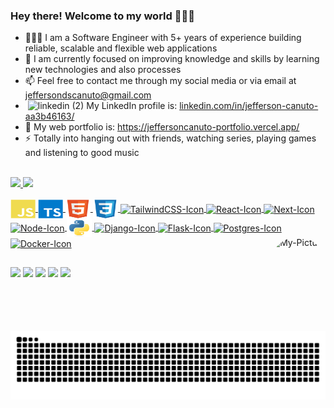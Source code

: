 ### Hey there! Welcome to my world 👨🏻‍💻

- 👨🏻‍💻 I am a Software Engineer with 5+ years of experience building reliable, scalable and flexible web applications
- 🚀 I am currently focused on improving knowledge and skills by learning new technologies and also processes
- 📫 Feel free to contact me through my social media or via email at jeffersondscanuto@gmail.com
- &nbsp;![linkedin (2)](https://user-images.githubusercontent.com/38267343/189576473-ce6e1250-3901-4dad-9697-8cc01712ddb1.png) My LinkedIn profile is: <a href="https://www.linkedin.com/in/jefferson-canuto-aa3b46163/" target="_blank">linkedin.com/in/jefferson-canuto-aa3b46163/</a>
- 🧰 My web portfolio is: <a href="https://jeffersoncanuto-portfolio.vercel.app/" target="_blank">https://jeffersoncanuto-portfolio.vercel.app/</a>
- ⚡ Totally into hanging out with friends, watching series, playing games and listening to good music

<br />

<!-- GitHub Stats-->
<div align="center" style="display: inline">
  <a href="https://github.com/JeffersonCanuto">
  <img height="160em" src="https://github-readme-stats.vercel.app/api?username=JeffersonCanuto&show_icons=true&theme=blueberry"/>
  <img height="160em" src="https://github-profile-summary-cards.vercel.app/api/cards/most-commit-language?username=JeffersonCanuto&theme=blueberry"/>
</div>

<br />

<div style="display: inline_block"><br>
  <img align="center" alt="Js-Icon" height="30" width="40" src="https://raw.githubusercontent.com/devicons/devicon/master/icons/javascript/javascript-plain.svg">
  <img align="center" alt="Ts-Icon" height="30" width="40" src="https://raw.githubusercontent.com/devicons/devicon/master/icons/typescript/typescript-plain.svg">
  <img align="center" alt="HTML5-Icon" height="30" width="40" src="https://raw.githubusercontent.com/devicons/devicon/master/icons/html5/html5-original.svg">
  <img align="center" alt="CSS3-Icon" height="30" width="40" src="https://raw.githubusercontent.com/devicons/devicon/master/icons/css3/css3-original.svg">
  <img align="center" alt="TailwindCSS-Icon" height="30" width="40" src="https://cdn.jsdelivr.net/gh/devicons/devicon@latest/icons/tailwindcss/tailwindcss-original.svg">
  <img align="center" alt="React-Icon" height="30" width="40" src="https://cdn.jsdelivr.net/gh/devicons/devicon@latest/icons/react/react-original.svg">
  <img align="center" alt="Next-Icon" height="30" width="40" src="https://cdn.jsdelivr.net/gh/devicons/devicon@latest/icons/nextjs/nextjs-original.svg" />
  <img align="center" alt="Node-Icon" height="30" width="40" src="https://cdn.jsdelivr.net/gh/devicons/devicon@latest/icons/nodejs/nodejs-original.svg" />   
  <img align="center" alt="Python-Icon" height="30" width="40" src="https://raw.githubusercontent.com/devicons/devicon/master/icons/python/python-original.svg">
  <img align="center" alt="Django-Icon" height="60" width="80" src="https://cdn.jsdelivr.net/gh/devicons/devicon@latest/icons/djangorest/djangorest-plain-wordmark.svg" />
  <img align="center" alt="Flask-Icon" height="60" width="80" src="https://cdn.jsdelivr.net/gh/devicons/devicon@latest/icons/flask/flask-original-wordmark.svg" />
  <img align="center" alt="Postgres-Icon" height="35" width="55" src="https://cdn.jsdelivr.net/gh/devicons/devicon@latest/icons/postgresql/postgresql-original.svg" />
  <img align="center" alt="Docker-Icon" height="40" width="60" src="https://cdn.jsdelivr.net/gh/devicons/devicon@latest/icons/docker/docker-original.svg" />
  <img align="right" alt="My-Picture" height="150" style="border-radius:50px;" src="https://i.ibb.co/7KCHQ56/u1.jpg">
</div>

##

<div>
  <!-- Social Medias -->
  <a href="https://www.linkedin.com/in/jefferson-canuto-aa3b46163/" target="_blank"><img src="https://img.shields.io/badge/-LinkedIn-%230077B5?style=for-the-badge&logo=linkedin&logoColor=white"></a>
  <a href="https://www.instagram.com/itsjefso/" target="_blank"><img src="https://img.shields.io/badge/-Instagram-%23E4405F?style=for-the-badge&logo=instagram&logoColor=white"></a>
  <a href="https://wa.me/5592982818369" target="_blank"><img src="https://img.shields.io/badge/WhatsApp-25D366?style=for-the-badge&logo=whatsapp&logoColor=white"></a>
  <a href="https://jeffersoncanuto-portfolio.vercel.app/" target="_blank"><img src="https://img.shields.io/badge/website-000000?style=for-the-badge&logo=About.me&logoColor=white"></a>
  <a href="mailto:jeffersondscanuto@gmail.com" target="_blank"><img src="https://img.shields.io/badge/-Gmail-%23333?style=for-the-badge&logo=gmail&logoColor=white"></a>

  <!-- Snake Animation -->
  <picture>
    <source media="(prefers-color-scheme: dark)" srcset="https://raw.githubusercontent.com/JeffersonCanuto/JeffersonCanuto/output/github-contribution-grid-snake-dark.svg">
    <source media="(prefers-color-scheme: light)" srcset="https://raw.githubusercontent.com/JeffersonCanuto/JeffersonCanuto/output/github-contribution-grid-snake.svg">
    <img alt="grid-snake-animation" src="https://raw.githubusercontent.com/JeffersonCanuto/JeffersonCanuto/output/github-contribution-grid-snake.svg">
  </picture>
</div>

